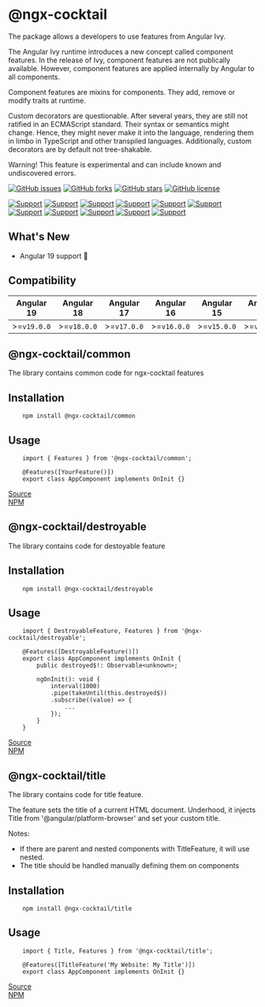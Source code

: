 # @ngx-cocktail

The package allows a developers to use features from Angular Ivy.

The Angular Ivy runtime introduces a new concept called component features. In the release of Ivy, component features are not publically available. However, component features are applied internally by Angular to all components.

Component features are mixins for components. They add, remove or modify traits at runtime.

Custom decorators are questionable. After several years, they are still not ratified in an ECMAScript standard. Their syntax or semantics might change. Hence, they might never make it into the language, rendering them in limbo in TypeScript and other transpiled languages.
Additionally, custom decorators are by default not tree-shakable.

Warning! This feature is experimental and can include known and undiscovered errors.

[![GitHub issues](https://img.shields.io/github/issues/kostetskyroma/ngx-cocktail)](https://github.com/kostetskyroma/ngx-cocktail/issues)
[![GitHub forks](https://img.shields.io/github/forks/kostetskyroma/ngx-cocktail)](https://github.com/kostetskyroma/ngx-cocktail/network)
[![GitHub stars](https://img.shields.io/github/stars/kostetskyroma/ngx-cocktail)](https://github.com/kostetskyroma/ngx-cocktail/stargazers)
[![GitHub license](https://img.shields.io/github/license/kostetskyroma/ngx-cocktail)](https://github.com/kostetskyroma/ngx-cocktail/blob/master/LICENSE)

[![Support](https://img.shields.io/badge/Support-Angular%209%2B-blue.svg?style=flat-square)]()
[![Support](https://img.shields.io/badge/Support-Angular%2010%2B-blue.svg?style=flat-square)]()
[![Support](https://img.shields.io/badge/Support-Angular%2011%2B-blue.svg?style=flat-square)]()
[![Support](https://img.shields.io/badge/Support-Angular%2012%2B-blue.svg?style=flat-square)]()
[![Support](https://img.shields.io/badge/Support-Angular%2013%2B-blue.svg?style=flat-square)]()
[![Support](https://img.shields.io/badge/Support-Angular%2014%2B-blue.svg?style=flat-square)]()
[![Support](https://img.shields.io/badge/Support-Angular%2015%2B-blue.svg?style=flat-square)]()
[![Support](https://img.shields.io/badge/Support-Angular%2016%2B-blue.svg?style=flat-square)]()
[![Support](https://img.shields.io/badge/Support-Angular%2017%2B-blue.svg?style=flat-square)]()
[![Support](https://img.shields.io/badge/Support-Angular%2018%2B-blue.svg?style=flat-square)]()
[![Support](https://img.shields.io/badge/Support-Angular%2019%2B-blue.svg?style=flat-square)]()

## What's New

- Angular 19 support 🥳

## Compatibility

| Angular 19  | Angular 18  | Angular 17  | Angular 16  | Angular 15  | Angular 14  | Angular 13  | Angular 12  | Angular 11  | Angular 10  |
| ----------- | ----------- | ----------- | ----------- | ----------- | ----------- | ----------- | ----------- | ----------- | ----------- |
| >=`v19.0.0` | >=`v18.0.0` | >=`v17.0.0` | >=`v16.0.0` | >=`v15.0.0` | >=`v14.0.1` | >=`v13.0.1` | >=`v12.0.1` | >=`v11.0.1` | >=`v10.0.1` |

## @ngx-cocktail/common

The library contains common code for ngx-cocktail features

## Installation

        npm install @ngx-cocktail/common

## Usage

        import { Features } from '@ngx-cocktail/common';

        @Features([YourFeature()])
        export class AppComponent implements OnInit {}

[Source](https://github.com/kostetskyroma/ngx-cocktail/tree/master/projects/common)
<br>
[NPM](https://www.npmjs.com/package/@ngx-cocktail/common)

## @ngx-cocktail/destroyable

The library contains code for destoyable feature

## Installation

        npm install @ngx-cocktail/destroyable

## Usage

        import { DestroyableFeature, Features } from '@ngx-cocktail/destroyable';

        @Features([DestroyableFeature()])
        export class AppComponent implements OnInit {
            public destroyed$!: Observable<unknown>;

            ngOnInit(): void {
                interval(1000)
                .pipe(takeUntil(this.destroyed$))
                .subscribe((value) => {
                    ...
                });
            }
        }

[Source](https://github.com/kostetskyroma/ngx-cocktail/tree/master/projects/destroyable)
<br>
[NPM](https://www.npmjs.com/package/@ngx-cocktail/destroyable)

## @ngx-cocktail/title

The library contains code for title feature.

The feature sets the title of a current HTML document. Underhood, it injects Title from '@angular/platform-browser' and set your custom title.

Notes:

- If there are parent and nested components with TitleFeature, it will use nested.
- The title should be handled manually defining them on components

## Installation

        npm install @ngx-cocktail/title

## Usage

        import { Title, Features } from '@ngx-cocktail/title';

        @Features([TitleFeature('My Website: My Title')])
        export class AppComponent implements OnInit {}

[Source](https://github.com/kostetskyroma/ngx-cocktail/tree/master/projects/title)
<br>
[NPM](https://www.npmjs.com/package/@ngx-cocktail/title)
